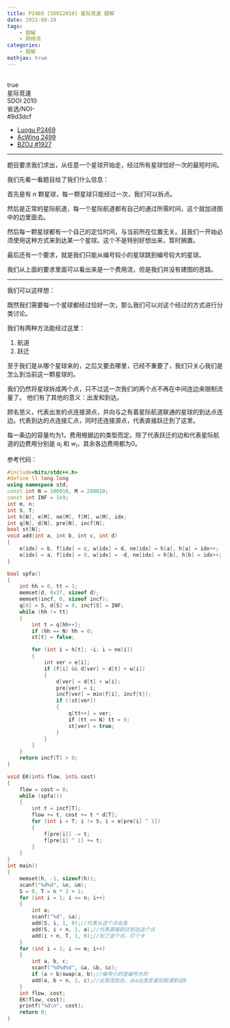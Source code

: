 ```yaml
---
title: P2469 [SDOI2010] 星际竞速 题解
date: 2022-08-10
tags:
	- 题解
	- 网络流
categories:
	- 题解
mathjax: true
---
```

<br>
<!-- more -->
<div id="problem-card-vis">true</div>
<div id="problem-info-name">星际竞速</div>
<div id="problem-info-from">SDOI 2010</div>
<div id="problem-info-difficulty">省选/NOI-</div>
<div id="problem-info-color">#9d3dcf</div>
<div id="problem-info-submit"><ul><li><a href="https://www.luogu.com.cn/problem/P2469">Luogu P2469</a></li><li><a href="https://www.acwing.com/problem/content/2501/">AcWing 2499</a></li><li><a href="https://darkbzoj.cc/problem/1927">BZOJ #1927</a></li></ul></div>

----

题目要求我们求出，从任意一个星球开始走，经过所有星球恰好一次的最短时间。

我们先看一看题目给了我们什么信息：

首先是有 $n$ 颗星球，每一颗星球只能经过一次，我们可以拆点。

然后是正常的星际航道，每一个星际航道都有自己的通过所需时间，这个就加进图中的边里面去。

然后每一颗星球都有一个自己的定位时间，与当前所在位置无关。且我们一开始必须使用这种方式来到达某一个星球。这个不是特别好想出来，暂时搁置。

最后还有一个要求，就是我们只能从编号较小的星球跳到编号较大的星球。

我们从上面的要求里面可以看出来是一个费用流，但是我们并没有建图的思路。

----

我们可以这样想：

既然我们需要每一个星球都经过恰好一次，那么我们可以对这个经过的方式进行分类讨论。

我们有两种方法能经过这里：

1. 航道
2. 跃迁

至于我们是从哪个星球来的，之后又要去哪里，已经不重要了，我们只关心我们是怎么到当前这一颗星球的。

我们仍然将星球拆成两个点，只不过这一次我们的两个点不再在中间连边来限制流量了。
他们有了其他的意义：出发和到达。

顾名思义，代表出发的点连接源点，并向与之有着星际航道联通的星球的到达点连边。代表到达的点连接汇点，同时还连接源点，代表直接跃迁到了这里。

每一条边的容量均为1，费用根据边的类型而定。除了代表跃迁的边和代表星际航道的边费用分别是 $a_i$ 和 $w_i$，其余各边费用都为0。

参考代码：

``` cpp
#include<bits/stdc++.h>
#define ll long long
using namespace std;
const int N = 100010, M = 200010;
const int INF = 1e9;
int m, n;
int S, T;
int h[N], e[M], ne[M], f[M], w[M], idx;
int q[N], d[N], pre[N], incf[N];
bool st[N];
void add(int a, int b, int c, int d)
{
	e[idx] = b, f[idx] = c, w[idx] = d, ne[idx] = h[a], h[a] = idx++;
	e[idx] = a, f[idx] = 0, w[idx] = -d, ne[idx] = h[b], h[b] = idx++;
}

bool spfa()
{
	int hh = 0, tt = 1;
	memset(d, 0x3f, sizeof d);
	memset(incf, 0, sizeof incf);
	q[0] = S, d[S] = 0, incf[S] = INF;
	while (hh != tt)
	{
		int t = q[hh++];
		if (hh == N) hh = 0;
		st[t] = false;

		for (int i = h[t]; ~i; i = ne[i])
		{
			int ver = e[i];
			if (f[i] && d[ver] > d[t] + w[i])
			{
				d[ver] = d[t] + w[i];
				pre[ver] = i;
				incf[ver] = min(f[i], incf[t]);
				if (!st[ver])
				{
					q[tt++] = ver;
					if (tt == N) tt = 0;
					st[ver] = true;
				}
			}
		}
	}
	return incf[T] > 0;
}

void EK(int& flow, int& cost)
{
	flow = cost = 0;
	while (spfa())
	{
		int t = incf[T];
		flow += t, cost += t * d[T];
		for (int i = T; i != S; i = e[pre[i] ^ 1])
		{
			f[pre[i]] -= t;
			f[pre[i] ^ 1] += t;
		}
	}
}
int main()
{
	memset(h, -1, sizeof(h));
	scanf("%d%d", &n, &m);
	S = 0, T = n * 2 + 1;
	for (int i = 1; i <= n; i++)
	{
		int a;
		scanf("%d", &a);
		add(S, i, 1, 0);//代表从这个点出发
		add(S, i + n, 1, a);//代表直接跃迁到达这个点
		add(i + n, T, 1, 0);//到了这个点，打个卡
	}
	for (int i = 1; i <= m; i++)
	{
		int a, b, c;
		scanf("%d%d%d", &a, &b, &c);
		if (a > b)swap(a, b);//编号小的连编号大的
		add(a, b + n, 1, c);//出发连到达，从a出发走星际航道到达b
	}
	int flow, cost;
	EK(flow, cost);
	printf("%d\n", cost);
	return 0;
}
```

